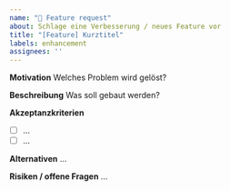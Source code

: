 ```yaml
---
name: "🚀 Feature request"
about: Schlage eine Verbesserung / neues Feature vor
title: "[Feature] Kurztitel"
labels: enhancement
assignees: ''
---
```


**Motivation**
Welches Problem wird gelöst?

**Beschreibung**
Was soll gebaut werden?

**Akzeptanzkriterien**
- [ ] ...
- [ ] ...

**Alternativen**
...

**Risiken / offene Fragen**
...
